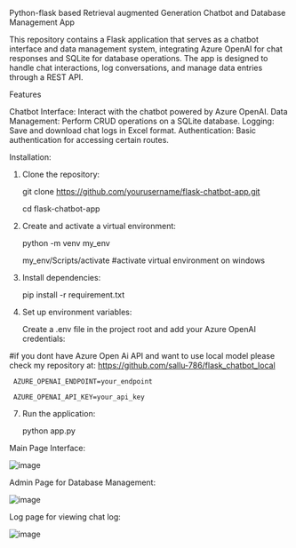 Python-flask based Retrieval augmented Generation Chatbot and Database Management App


This repository contains a Flask application that serves as a chatbot interface and data management system, integrating Azure OpenAI for chat responses and SQLite for database operations. The app is designed to handle chat interactions, log conversations, and manage data entries through a REST API.


Features


Chatbot Interface: Interact with the chatbot powered by Azure OpenAI.
Data Management: Perform CRUD operations on a SQLite database.
Logging: Save and download chat logs in Excel format.
Authentication: Basic authentication for accessing certain routes.

Installation:


1. Clone the repository:


     git clone https://github.com/yourusername/flask-chatbot-app.git

     cd flask-chatbot-app


3. Create and activate a virtual environment:


     python -m venv my_env


     my_env/Scripts/activate #activate virtual environment on windows

   
4. Install dependencies:


     pip install -r requirement.txt


5. Set up environment variables:


     Create a .env file in the project root and add your Azure OpenAI credentials:

 #if you dont have Azure Open Ai API and want to use local model please check my repository at:  https://github.com/sallu-786/flask_chatbot_local

 
     AZURE_OPENAI_ENDPOINT=your_endpoint

     AZURE_OPENAI_API_KEY=your_api_key


7. Run the application:


     python app.py




Main Page Interface:


   ![image](https://github.com/user-attachments/assets/7a979521-3819-4ef0-bd1f-67261cdc08ba)



Admin Page for Database Management:


![image](https://github.com/user-attachments/assets/1af32e1c-b531-4b8c-add7-9228671c2e97)

Log page for viewing chat log:

![image](https://github.com/user-attachments/assets/8436e86f-286f-4881-8769-893cf982542a)


   

